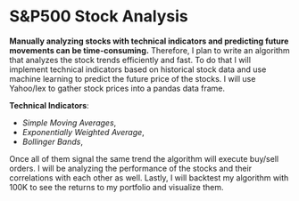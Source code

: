 # S&P500 Stock Analysis
**Manually analyzing stocks with technical indicators and predicting future movements can be time-consuming.** Therefore, I plan to write an algorithm that analyzes the stock trends efficiently and fast. 
To do that I will implement technical indicators based on historical stock data and use machine learning to predict the future price of the stocks. I will use Yahoo/Iex to gather stock prices into a pandas data frame. 

 **Technical Indicators**:
- *Simple Moving Averages*, 
- *Exponentially Weighted Average*,
- *Bollinger Bands*, 
 

Once all of them signal the same trend the algorithm will execute buy/sell orders. 
I will be analyzing the performance of the stocks and their correlations with each other as well. Lastly, I will backtest my algorithm with 100K  to see the returns to my portfolio and visualize them.
